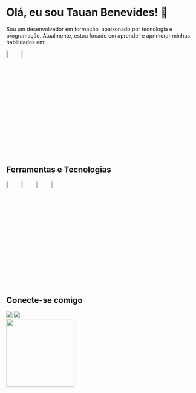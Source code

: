 # Olá, eu sou Tauan Benevides! 👋

Sou um desenvolvedor em formação, apaixonado por tecnologia e programação. Atualmente, estou focado em aprender e aprimorar minhas habilidades em:

<img width="7%" src="https://cdn.jsdelivr.net/gh/devicons/devicon@latest/icons/java/java-original-wordmark.svg"/> <img width="7%" src="https://cdn.jsdelivr.net/gh/devicons/devicon@latest/icons/spring/spring-original-wordmark.svg" />


## Ferramentas e Tecnologias

<img width="7%" src="https://cdn.jsdelivr.net/gh/devicons/devicon@latest/icons/vscode/vscode-original.svg" /> <img width="7%" src="https://cdn.jsdelivr.net/gh/devicons/devicon@latest/icons/git/git-original.svg" /> <img width="7%" src="https://cdn.jsdelivr.net/gh/devicons/devicon@latest/icons/github/github-original.svg" /> <img width="7%" src="https://cdn.jsdelivr.net/gh/devicons/devicon@latest/icons/intellij/intellij-original.svg" />



## Conecte-se comigo

 <div>
<a href = "mailto: tg.dossantosbenevides@gmail.com"><img loading="lazy" src="https://img.shields.io/badge/Gmail-D14836?style=for-the-badge&logo=gmail&logoColor=white" target="_blank"></a>
<a href="https://www.linkedin.com/in/tauan-benevides/" target="_blank"><img loading="lazy" src="https://img.shields.io/badge/-LinkedIn-%230077B5?style=for-the-badge&logo=linkedin&logoColor=white" target="_blank"></a>   
</div>


<div>
<a href="https://github.com/tauan-benevides">
<img loading="lazy" height="180em" src="https://github-readme-stats.vercel.app/api/top-langs/?username=tauan-benevides&layout=compact&langs_count=7&theme=dracula"/>
</div>
